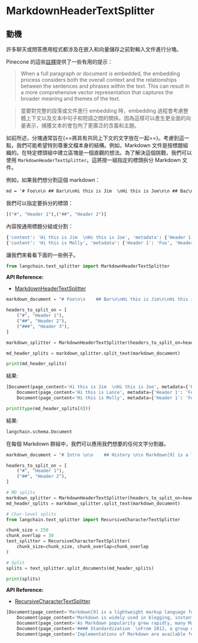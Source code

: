 # MarkdownHeaderTextSplitter

## 動機

許多聊天或問答應用程式都涉及在嵌入和向量儲存之前對輸入文件進行分塊。

Pinecone 的這些[註釋](https://www.pinecone.io/learn/chunking-strategies/)提供了一些有用的提示：

> When a full paragraph or document is embedded, the embedding process considers both the overall context and the relationships between the sentences and phrases within the text. This can result in a more comprehensive vector representation that captures the broader meaning and themes of the text.

> 當要對完整的段落或文件進行 embedding 時，embedding 過程會考慮整體上下文以及文本中句子和短語之間的關係。因為這樣可以產生更全面的向量表示，捕獲文本的會包佝了更廣泛的含義和主題。

如前所述，分塊通常旨在{==將具有共同上下文的文字放在一起==}。考慮到這一點，我們可能希望特別尊重文檔本身的結構。例如，Markdown 文件是按標題組織的。在特定標頭組中建立區塊是一個直觀的想法。為了解決這個挑戰，我們可以使用 `MarkdownHeaderTextSplitter`。這將按一組指定的標頭拆分 Markdown 文件。

例如，如果我們想分割這個 markdown：

```markdown
md = '# Foo\n\n ## Bar\n\nHi this is Jim  \nHi this is Joe\n\n ## Baz\n\n Hi this is Molly' 
```

我們可以指定要拆分的標頭：

```python
[("#", "Header 1"),("##", "Header 2")]
```

內容按通用標題分組或分割：

```python
{'content': 'Hi this is Jim  \nHi this is Joe', 'metadata': {'Header 1': 'Foo', 'Header 2': 'Bar'}}
{'content': 'Hi this is Molly', 'metadata': {'Header 1': 'Foo', 'Header 2': 'Baz'}}
```

讓我們來看看下面的一些例子。

```python
from langchain.text_splitter import MarkdownHeaderTextSplitter
```

**API Reference:**

- [MarkdownHeaderTextSplitter](https://api.python.langchain.com/en/latest/text_splitter/langchain.text_splitter.MarkdownHeaderTextSplitter.html)

```python
markdown_document = "# Foo\n\n    ## Bar\n\nHi this is Jim\n\nHi this is Joe\n\n ### Boo \n\n Hi this is Lance \n\n ## Baz\n\n Hi this is Molly"

headers_to_split_on = [
    ("#", "Header 1"),
    ("##", "Header 2"),
    ("###", "Header 3"),
]

markdown_splitter = MarkdownHeaderTextSplitter(headers_to_split_on=headers_to_split_on)

md_header_splits = markdown_splitter.split_text(markdown_document)

print(md_header_splits)
```

結果:

```python
[Document(page_content='Hi this is Jim  \nHi this is Joe', metadata={'Header 1': 'Foo', 'Header 2': 'Bar'}),
    Document(page_content='Hi this is Lance', metadata={'Header 1': 'Foo', 'Header 2': 'Bar', 'Header 3': 'Boo'}),
    Document(page_content='Hi this is Molly', metadata={'Header 1': 'Foo', 'Header 2': 'Baz'})]
```

```python
print(type(md_header_splits[0]))
```

結果:

```python
langchain.schema.Document
```

在每個 Markdown 群組中，我們可以應用我們想要的任何文字分割器。

```python
markdown_document = "# Intro \n\n    ## History \n\n Markdown[9] is a lightweight markup language for creating formatted text using a plain-text editor. John Gruber created Markdown in 2004 as a markup language that is appealing to human readers in its source code form.[9] \n\n Markdown is widely used in blogging, instant messaging, online forums, collaborative software, documentation pages, and readme files. \n\n ## Rise and divergence \n\n As Markdown popularity grew rapidly, many Markdown implementations appeared, driven mostly by the need for \n\n additional features such as tables, footnotes, definition lists,[note 1] and Markdown inside HTML blocks. \n\n #### Standardization \n\n From 2012, a group of people, including Jeff Atwood and John MacFarlane, launched what Atwood characterised as a standardisation effort. \n\n ## Implementations \n\n Implementations of Markdown are available for over a dozen programming languages."

headers_to_split_on = [
    ("#", "Header 1"),
    ("##", "Header 2"),
]

# MD splits
markdown_splitter = MarkdownHeaderTextSplitter(headers_to_split_on=headers_to_split_on)
md_header_splits = markdown_splitter.split_text(markdown_document)

# Char-level splits
from langchain.text_splitter import RecursiveCharacterTextSplitter

chunk_size = 250
chunk_overlap = 30
text_splitter = RecursiveCharacterTextSplitter(
    chunk_size=chunk_size, chunk_overlap=chunk_overlap
)

# Split
splits = text_splitter.split_documents(md_header_splits)

print(splits)
```

**API Reference:**

- [RecursiveCharacterTextSplitter](https://api.python.langchain.com/en/latest/text_splitter/langchain.text_splitter.RecursiveCharacterTextSplitter.html)

```python
[Document(page_content='Markdown[9] is a lightweight markup language for creating formatted text using a plain-text editor. John Gruber created Markdown in 2004 as a markup language that is appealing to human readers in its source code form.[9]', metadata={'Header 1': 'Intro', 'Header 2': 'History'}),
    Document(page_content='Markdown is widely used in blogging, instant messaging, online forums, collaborative software, documentation pages, and readme files.', metadata={'Header 1': 'Intro', 'Header 2': 'History'}),
    Document(page_content='As Markdown popularity grew rapidly, many Markdown implementations appeared, driven mostly by the need for  \nadditional features such as tables, footnotes, definition lists,[note 1] and Markdown inside HTML blocks.  \n#### Standardization', metadata={'Header 1': 'Intro', 'Header 2': 'Rise and divergence'}),
    Document(page_content='#### Standardization  \nFrom 2012, a group of people, including Jeff Atwood and John MacFarlane, launched what Atwood characterised as a standardisation effort.', metadata={'Header 1': 'Intro', 'Header 2': 'Rise and divergence'}),
    Document(page_content='Implementations of Markdown are available for over a dozen programming languages.', metadata={'Header 1': 'Intro', 'Header 2': 'Implementations'})]
```

